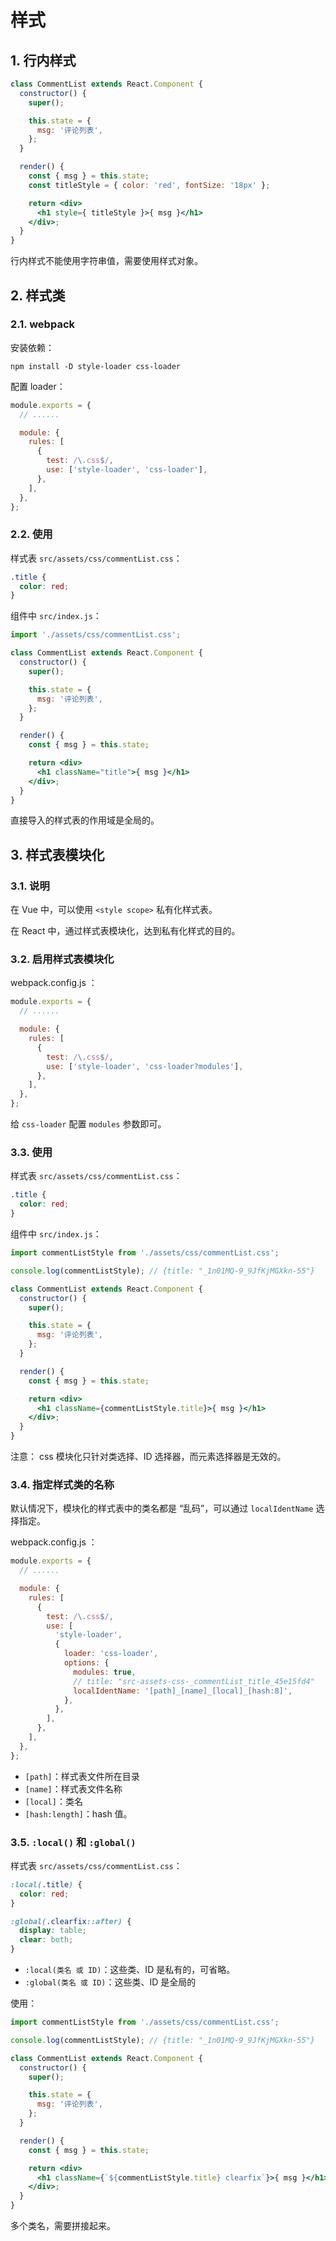 # 样式

## 1. 行内样式

```jsx
class CommentList extends React.Component {
  constructor() {
    super();

    this.state = {
      msg: '评论列表',
    };
  }

  render() {
    const { msg } = this.state;
    const titleStyle = { color: 'red', fontSize: '18px' };

    return <div>
      <h1 style={ titleStyle }>{ msg }</h1>
    </div>;
  }
}
```

行内样式不能使用字符串值，需要使用样式对象。

## 2. 样式类

### 2.1. webpack

安装依赖：

```shell
npm install -D style-loader css-loader
```

配置 loader：

```javascript
module.exports = {
  // ......

  module: {
    rules: [
      {
        test: /\.css$/,
        use: ['style-loader', 'css-loader'],
      },
    ],
  },
};
```

### 2.2. 使用

样式表 `src/assets/css/commentList.css`：

```css
.title {
  color: red;
}
```

组件中 `src/index.js`：

```jsx
import './assets/css/commentList.css';

class CommentList extends React.Component {
  constructor() {
    super();

    this.state = {
      msg: '评论列表',
    };
  }

  render() {
    const { msg } = this.state;

    return <div>
      <h1 className="title">{ msg }</h1>
    </div>;
  }
}
```

直接导入的样式表的作用域是全局的。

## 3. 样式表模块化

### 3.1. 说明

在 Vue 中，可以使用 `<style scope>` 私有化样式表。

在 React 中，通过样式表模块化，达到私有化样式的目的。

### 3.2. 启用样式表模块化

webpack.config.js ：

```javascript
module.exports = {
  // ......

  module: {
    rules: [
      {
        test: /\.css$/,
        use: ['style-loader', 'css-loader?modules'],
      },
    ],
  },
};
```

给 `css-loader` 配置 `modules` 参数即可。

### 3.3. 使用

样式表 `src/assets/css/commentList.css`：

```css
.title {
  color: red;
}
```

组件中 `src/index.js`：

```jsx
import commentListStyle from './assets/css/commentList.css';

console.log(commentListStyle); // {title: "_1n01MQ-9_9JfKjMGXkn-55"}

class CommentList extends React.Component {
  constructor() {
    super();

    this.state = {
      msg: '评论列表',
    };
  }

  render() {
    const { msg } = this.state;

    return <div>
      <h1 className={commentListStyle.title}>{ msg }</h1>
    </div>;
  }
}
```

注意： css 模块化只针对类选择、ID 选择器，而元素选择器是无效的。

### 3.4. 指定样式类的名称

默认情况下，模块化的样式表中的类名都是 “乱码”，可以通过 `localIdentName` 选择指定。

webpack.config.js ：

```javascript
module.exports = {
  // ......

  module: {
    rules: [
      {
        test: /\.css$/,
        use: [
          'style-loader',
          {
            loader: 'css-loader',
            options: {
              modules: true,
              // title: "src-assets-css-_commentList_title_45e15fd4"
              localIdentName: '[path]_[name]_[local]_[hash:8]',
            },
          },
        ],
      },
    ],
  },
};
```

* `[path]`：样式表文件所在目录
* `[name]`：样式表文件名称
* `[local]`：类名
* `[hash:length]`：hash 值。

### 3.5. `:local()` 和 `:global()`

样式表 `src/assets/css/commentList.css`：

```css
:local(.title) {
  color: red;
}

:global(.clearfix::after) {
  display: table;
  clear: both;
}
```

* `:local(类名 或 ID)`：这些类、ID 是私有的，可省略。
* `:global(类名 或 ID)`：这些类、ID 是全局的

使用：

```jsx
import commentListStyle from './assets/css/commentList.css';

console.log(commentListStyle); // {title: "_1n01MQ-9_9JfKjMGXkn-55"}

class CommentList extends React.Component {
  constructor() {
    super();

    this.state = {
      msg: '评论列表',
    };
  }

  render() {
    const { msg } = this.state;

    return <div>
      <h1 className={`${commentListStyle.title} clearfix`}>{ msg }</h1>
    </div>;
  }
}
```

多个类名，需要拼接起来。
